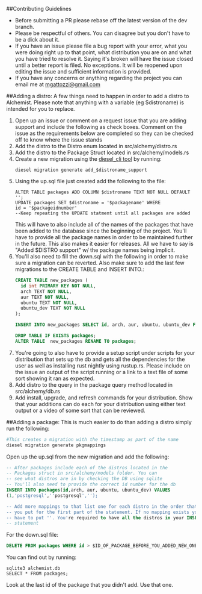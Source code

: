 ##Contributing Guidelines
- Before submitting a PR please rebase off the latest version of the dev
  branch.
- Please be respectful of others. You can disagree but you don't have to
  be a dick about it.
- If you have an issue please file a bug report with your error, what
  you were doing right up to that point, what distribution you are on
  and what you have tried to resolve it. Saying it's broken will have
  the issue closed until a better report is filed. No exceptions. It
  will be reopened upon editing the issue and sufficient information is
  provided.
- If you have any concerns or anything regarding the project you can
  email me at mgattozzi@gmail.com

##Adding a distro:
A few things need to happen in order to add a distro to Alchemist.
Please note that anything with a variable (eg $distroname) is intended
for you to replace.

1. Open up an issue or comment on a request issue that you are adding
   support and include the following as check boxes. Comment on the issue
   as the requirements below are completed so they can be checked off to
   know where the issue stands
2. Add the distro to the Distro enum located in src/alchemy/distro.rs
3. Add the distro to the Package Struct located in src/alchemy/models.rs
4. Create a new migration using the [diesel_cli
   tool](https://github.com/diesel-rs/diesel/blob/master/diesel_cli) by
   running:
   ```
   diesel migration generate add_$distroname_support
   ```
5. Using the up.sql file just created add the following to the file:
   ```
   ALTER TABLE packages ADD COLUMN $distroname TEXT NOT NULL DEFAULT '';
   UPDATE packages SET $distroname = '$packagename' WHERE
   id = '$packageidnumber'
   --Keep repeating the UPDATE statment until all packages are added
   ```
   This will have to also include all of the names of the packages that
   have been added to the database since the beginning of the project.
   You'll have to provide all the package names in order to be
   maintained further in the future. This also makes it easier for
   releases. All we have to say is "Added $DISTRO support" w/ the
   package names being implicit.
6. You'll also need to fill the down.sql with the following in order to
   make sure a migration can be reverted. Also make sure to add the last few migrations to the CREATE TABLE and INSERT INTO.:
   ```sql
   CREATE TABLE new_packages (
     id int PRIMARY KEY NOT NULL,
     arch TEXT NOT NULL,
     aur TEXT NOT NULL,
     ubuntu TEXT NOT NULL,
     ubuntu_dev TEXT NOT NULL
   );

   INSERT INTO new_packages SELECT id, arch, aur, ubuntu, ubuntu_dev FROM packages;

   DROP TABLE IF EXISTS packages;
   ALTER TABLE  new_packages RENAME TO packages;
   ```
7. You're going to also have to provide a setup script under scripts for
   your distribution that sets up the db and gets all the dependencies
   for the user as well as installing rust nightly using rustup.rs.
   Please include on the issue an output of the script running or
   a link to a text file of some sort showing it ran as expected.
8. Add distro to the query in the package query method located in
   src/alchemy/db.rs
9. Add install, upgrade, and refresh commands for your distribution.
   Show that your additions can do each for your distribution using
   either text output or a video of some sort that can be reviewed.

##Adding a package:
This is much easier to do than adding a distro simply run the following:

```bash
#This creates a migration with the timestamp as part of the name
diesel migration generate pkgmappings
```

Open up the up.sql from the new migration and add the following:

```sql
-- After packages include each of the distros located in the
-- Packages struct in src/alchemy/models folder. You can
-- see what distros are in by checking the DB using sqlite
-- You'll also need to provide the correct id number for the db
INSERT INTO packages(id,arch, aur, ubuntu, ubuntu_dev) VALUES
(1,'postgresql',''postgresql','');

-- Add more mappings to that list one for each distro in the order that
-- you put for the first part of the statement. If no mapping exists you
-- have to put ''. You're required to have all the distros in your INSERT
-- statement
```

For the down.sql file:

```sql
DELETE FROM packages WHERE id > $ID_OF_PACKAGE_BEFORE_YOU_ADDED_NEW_ONES
```

You can find out by running:
```
sqlite3 alchemist.db
SELECT * FROM packages;
```

Look at the last id of the package that you didn't add. Use that one.

```
